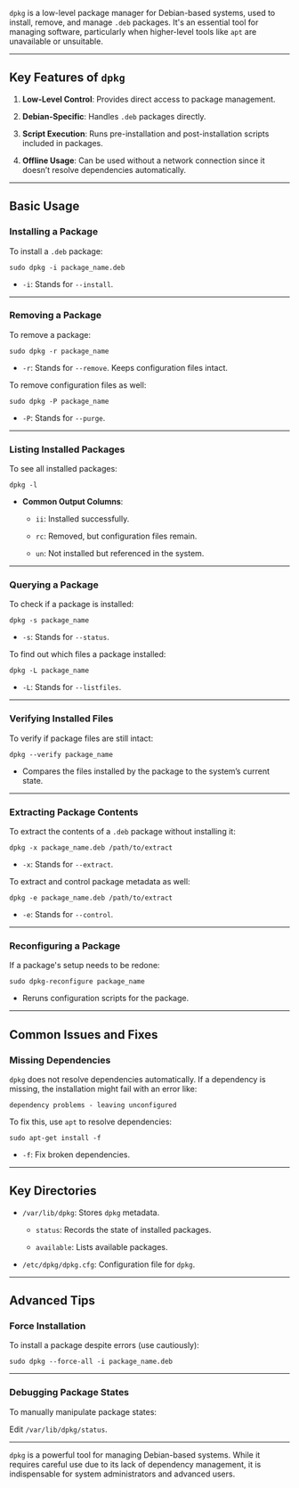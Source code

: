 `dpkg` is a low-level package manager for Debian-based systems, used to install, remove, and manage `.deb` packages. It's an essential tool for managing software, particularly when higher-level tools like `apt` are unavailable or unsuitable.

---

## Key Features of `dpkg`

1. **Low-Level Control**: Provides direct access to package management.
    
2. **Debian-Specific**: Handles `.deb` packages directly.
    
3. **Script Execution**: Runs pre-installation and post-installation scripts included in packages.
    
4. **Offline Usage**: Can be used without a network connection since it doesn’t resolve dependencies automatically.
    

---

## Basic Usage

### Installing a Package

To install a `.deb` package:

```
sudo dpkg -i package_name.deb
```

- `-i`: Stands for `--install`.
    

---

### Removing a Package

To remove a package:

```
sudo dpkg -r package_name
```

- `-r`: Stands for `--remove`. Keeps configuration files intact.
    

To remove configuration files as well:

```
sudo dpkg -P package_name
```

- `-P`: Stands for `--purge`.
    

---

### Listing Installed Packages

To see all installed packages:

```
dpkg -l
```

- **Common Output Columns**:
    
    - `ii`: Installed successfully.
        
    - `rc`: Removed, but configuration files remain.
        
    - `un`: Not installed but referenced in the system.
        

---

### Querying a Package

To check if a package is installed:

```
dpkg -s package_name
```

- `-s`: Stands for `--status`.
    

To find out which files a package installed:

```
dpkg -L package_name
```

- `-L`: Stands for `--listfiles`.
    

---

### Verifying Installed Files

To verify if package files are still intact:

```
dpkg --verify package_name
```

- Compares the files installed by the package to the system’s current state.
    

---

### Extracting Package Contents

To extract the contents of a `.deb` package without installing it:

```
dpkg -x package_name.deb /path/to/extract
```

- `-x`: Stands for `--extract`.
    

To extract and control package metadata as well:

```
dpkg -e package_name.deb /path/to/extract
```

- `-e`: Stands for `--control`.
    

---

### Reconfiguring a Package

If a package's setup needs to be redone:

```
sudo dpkg-reconfigure package_name
```

- Reruns configuration scripts for the package.
    

---

## Common Issues and Fixes

### Missing Dependencies

`dpkg` does not resolve dependencies automatically. If a dependency is missing, the installation might fail with an error like:

```
dependency problems - leaving unconfigured
```

To fix this, use `apt` to resolve dependencies:

```
sudo apt-get install -f
```

- `-f`: Fix broken dependencies.
    

---

## Key Directories

- `/var/lib/dpkg`: Stores `dpkg` metadata.
    
    - `status`: Records the state of installed packages.
        
    - `available`: Lists available packages.
        
- `/etc/dpkg/dpkg.cfg`: Configuration file for `dpkg`.
    

---

## Advanced Tips

### Force Installation

To install a package despite errors (use cautiously):

```
sudo dpkg --force-all -i package_name.deb
```

---

### Debugging Package States

To manually manipulate package states:

Edit `/var/lib/dpkg/status`.

---

`dpkg` is a powerful tool for managing Debian-based systems. While it requires careful use due to its lack of dependency management, it is indispensable for system administrators and advanced users.